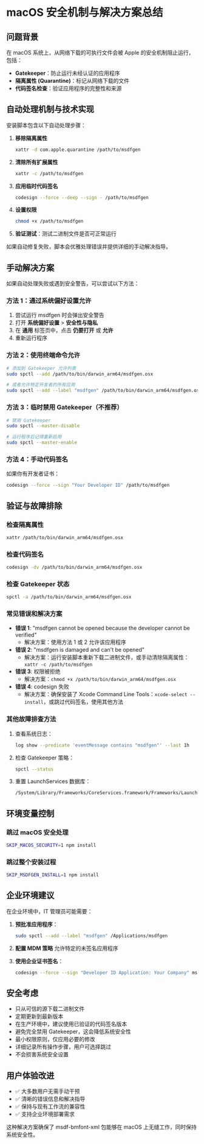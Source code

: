 
# macOS 安全机制与解决方案总结

## 问题背景

在 macOS 系统上，从网络下载的可执行文件会被 Apple 的安全机制阻止运行，包括：

- **Gatekeeper**：防止运行未经认证的应用程序
- **隔离属性 (Quarantine)**：标记从网络下载的文件
- **代码签名检查**：验证应用程序的完整性和来源

## 自动处理机制与技术实现

安装脚本包含以下自动处理步骤：

1. **移除隔离属性**

   ```bash
   xattr -d com.apple.quarantine /path/to/msdfgen
   ```

2. **清除所有扩展属性**

   ```bash
   xattr -c /path/to/msdfgen
   ```

3. **应用临时代码签名**

   ```bash
   codesign --force --deep --sign - /path/to/msdfgen
   ```

4. **设置权限**

   ```bash
   chmod +x /path/to/msdfgen
   ```

5. **验证测试**：测试二进制文件是否可正常运行

如果自动修复失败，脚本会优雅处理错误并提供详细的手动解决指导。

## 手动解决方案

如果自动处理失败或遇到安全警告，可以尝试以下方法：

### 方法 1：通过系统偏好设置允许

1. 尝试运行 msdfgen 时会弹出安全警告
2. 打开 **系统偏好设置** > **安全性与隐私**
3. 在 **通用** 标签页中，点击 **仍要打开** 或 **允许**
4. 重新运行程序

### 方法 2：使用终端命令允许

```bash
# 添加到 Gatekeeper 允许列表
sudo spctl --add /path/to/bin/darwin_arm64/msdfgen.osx

# 或者允许特定开发者的所有应用
sudo spctl --add --label "msdfgen" /path/to/bin/darwin_arm64/msdfgen.osx
```

### 方法 3：临时禁用 Gatekeeper（不推荐）

```bash
# 禁用 Gatekeeper
sudo spctl --master-disable

# 运行程序后记得重新启用
sudo spctl --master-enable
```

### 方法 4：手动代码签名

如果你有开发者证书：

```bash
codesign --force --sign "Your Developer ID" /path/to/msdfgen
```

## 验证与故障排除

### 检查隔离属性

```bash
xattr /path/to/bin/darwin_arm64/msdfgen.osx
```

### 检查代码签名

```bash
codesign -dv /path/to/bin/darwin_arm64/msdfgen.osx
```

### 检查 Gatekeeper 状态

```bash
spctl -a /path/to/bin/darwin_arm64/msdfgen.osx
```

### 常见错误和解决方案

- **错误 1**: "msdfgen cannot be opened because the developer cannot be verified"
  - 解决方案：使用方法 1 或 2 允许该应用程序
- **错误 2**: "msdfgen is damaged and can't be opened"
  - 解决方案：运行安装脚本重新下载二进制文件，或手动清除隔离属性：`xattr -c /path/to/msdfgen`
- **错误 3**: 权限被拒绝
  - 解决方案：`chmod +x /path/to/bin/darwin_arm64/msdfgen.osx`
- **错误 4**: codesign 失败
  - 解决方案：确保安装了 Xcode Command Line Tools：`xcode-select --install`，或跳过代码签名，使用其他方法

### 其他故障排查方法

1. 查看系统日志：

   ```bash
   log show --predicate 'eventMessage contains "msdfgen"' --last 1h
   ```

2. 检查 Gatekeeper 策略：

   ```bash
   spctl --status
   ```

3. 重置 LaunchServices 数据库：

   ```bash
   /System/Library/Frameworks/CoreServices.framework/Frameworks/LaunchServices.framework/Support/lsregister -kill -r -domain local -domain system -domain user
   ```

## 环境变量控制

### 跳过 macOS 安全处理

```bash
SKIP_MACOS_SECURITY=1 npm install
```

### 跳过整个安装过程

```bash
SKIP_MSDFGEN_INSTALL=1 npm install
```

## 企业环境建议

在企业环境中，IT 管理员可能需要：

1. **预批准应用程序**：

   ```bash
   sudo spctl --add --label "msdfgen" /Applications/msdfgen
   ```

2. **配置 MDM 策略** 允许特定的未签名应用程序
3. **使用企业证书签名**：

   ```bash
   codesign --force --sign "Developer ID Application: Your Company" msdfgen
   ```

## 安全考虑

- 只从可信的源下载二进制文件
- 定期更新到最新版本
- 在生产环境中，建议使用已验证的代码签名版本
- 避免完全禁用 Gatekeeper，这会降低系统安全性
- 最小权限原则，仅应用必要的修改
- 详细记录所有操作步骤，用户可选择跳过
- 不会损害系统安全设置

## 用户体验改进

- ✅ 大多数用户无需手动干预
- ✅ 清晰的错误信息和解决指导
- ✅ 保持与现有工作流的兼容性
- ✅ 支持企业环境部署需求

这种解决方案确保了 msdf-bmfont-xml 包能够在 macOS 上无缝工作，同时保持系统安全性。

